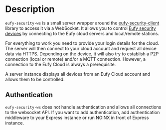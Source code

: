 # Description

`eufy-security-ws` is a small server wrapper around the [eufy-security-client](https://github.com/bropat/eufy-security-client) library to access it via a WebSocket. It allows you to control [Eufy security devices](https://us.eufylife.com/collections/security) by connecting to the Eufy cloud servers and local/remote stations.

For everything to work you need to provide your login details for the cloud. The server will then connect to your cloud account and request all device data via HTTPS. Depending on the device, it will also try to establish a P2P connection (local or remote) and/or a MQTT connection. However, a connection to the Eufy Cloud is always a prerequisite.

A server instance displays all devices from an Eufy Cloud account and allows them to be controlled.

## Authentication

`eufy-security-ws` does not handle authentication and allows all connections to the websocket API. If you want to add authentication, add authentication middleware to your Express instance or run NGINX in front of Express instance.